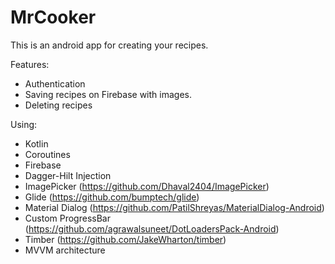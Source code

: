 # MrCooker

This is an android app for creating your recipes.

Features:
   - Authentication
   - Saving recipes on Firebase with images.
   - Deleting recipes

Using:
   - Kotlin
   - Coroutines
   - Firebase
   - Dagger-Hilt Injection
   - ImagePicker (https://github.com/Dhaval2404/ImagePicker)
   - Glide (https://github.com/bumptech/glide)
   - Material Dialog (https://github.com/PatilShreyas/MaterialDialog-Android)
   - Custom ProgressBar (https://github.com/agrawalsuneet/DotLoadersPack-Android)
   - Timber (https://github.com/JakeWharton/timber)
   - MVVM architecture
